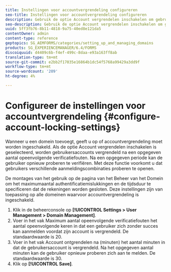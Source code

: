 ```yaml
---
title: Instellingen voor accountvergrendeling configureren
seo-title: Instellingen voor accountvergrendeling configureren
description: Gebruik de optie Account vergrendelen inschakelen om gebruikersaccounts te vergrendelen na een opgegeven aantal opeenvolgende verificatiefouten.
seo-description: Gebruik de optie Account vergrendelen inschakelen om gebruikersaccounts te vergrendelen na een opgegeven aantal opeenvolgende verificatiefouten.
uuid: 5ff3fb76-8b11-4818-9a75-40ed8e121da5
contentOwner: admin
content-type: reference
geptopics: SG_AEMFORMS/categories/setting_up_and_managing_domains
products: SG_EXPERIENCEMANAGER/6.4/FORMS
discoiquuid: d4409c6b-f4ef-499c-8daa-e93a163ff8ab
translation-type: tm+mt
source-git-commit: e2bb2f17035e16864b1dc54f5768a99429a3dd9f
workflow-type: tm+mt
source-wordcount: '209'
ht-degree: 4%

---
```



# Configureer de instellingen voor accountvergrendeling {#configure-account-locking-settings}

Wanneer u een domein toevoegt, geeft u op of accountvergrendeling moet worden ingeschakeld. Als de optie Account vergrendelen inschakelen is geselecteerd, worden gebruikersaccounts vergrendeld na een opgegeven aantal opeenvolgende verificatiefouten. Na een opgegeven periode kan de gebruiker opnieuw proberen te verifiëren. Met deze functie voorkomt u dat gebruikers verschillende aanmeldingscombinaties proberen te openen.

De montages van het gebruik op de pagina van het Beheer van het Domein om het maximumaantal authentificatiemislukkingen en de tijdsduur te specificeren dat de rekeningen worden gesloten. Deze instellingen zijn van toepassing op alle domeinen waarvoor accountvergrendeling is ingeschakeld.

1. Klik in de beheerconsole op **[!UICONTROL Settings > User Management > Domain Management]**.
1. Voer in het vak Maximum aantal opeenvolgende verificatiefouten het aantal opeenvolgende keren in dat een gebruiker zich zonder succes kan aanmelden voordat zijn account is vergrendeld. De standaardwaarde is 20.
1. Voer in het vak Account ontgrendelen na (minuten) het aantal minuten in dat de gebruikersaccount is vergrendeld. Na het opgegeven aantal minuten kan de gebruiker opnieuw proberen zich aan te melden. De standaardwaarde is 30.
1. Klik op **[!UICONTROL Save]**.


